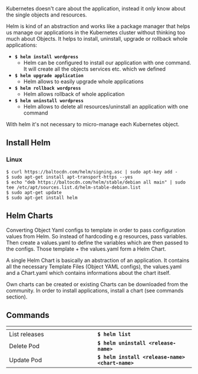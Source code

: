 Kubernetes doesn't care about the application, instead it only know about the single objects and resources.

Helm is kind of an abstraction and works like a package manager that helps us manage our applications in the Kubernetes cluster without thinking too much about Objects. It helps to install, uninstall, upgrade or rollback whole applications:

-   **`$ helm install wordpress`**
    -   Helm can be configured to install our application with one command. It will create all the objects services etc. which we defined
-   **`$ helm upgrade application`**
    -   Helm allows to easily upgrade whole applications
-   **`$ helm rollback wordpress`**
    -   Helm allows rollback of whole application
-   **`$ helm uninstall wordpress`**
    -   Helm allows to delete all resources/uninstall an application with one command

With helm it's not necessary to micro-manage each Kubernetes object.

## Install Helm

### Linux

```
$ curl https://baltocdn.com/helm/signing.asc | sudo apt-key add -
$ sudo apt-get install apt-transport-https --yes
$ echo "deb https://baltocdn.com/helm/stable/debian all main" | sudo tee /etc/apt/sources.list.d/helm-stable-debian.list
$ sudo apt-get update
$ sudo apt-get install helm
```

## Helm Charts

Converting Object Yaml configs to template in order to pass configuration values from Helm. So instead of hardcoding e.g resources, pass variables. Then create a values.yaml to define the variables which are then passed to the configs. Those template + the values.yaml form a Helm Chart.

A single Helm Chart is basically an abstraction of an application. It contains all the necessary Template Files (Object YAML configs), the values.yaml and a Chart.yaml which contains informations about the chart itself.

Own charts can be created or existing Charts can be downloaded from the community. In order to install applications, install a chart (see commands section).

## Commands

<table data-header-hidden><thead><tr><th width="224"></th><th></th></tr></thead><tbody><tr><td>List releases</td><td><strong><code>$ helm list</code></strong></td></tr><tr><td>Delete Pod</td><td><strong><code>$ helm uninstall &#x3C;release-name></code></strong></td></tr><tr><td>Update Pod</td><td><strong><code>$ helm install &#x3C;release-name> &#x3C;chart-name></code></strong></td></tr></tbody></table>

